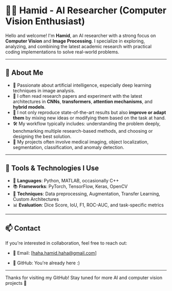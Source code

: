 # 👨‍💻 Hamid - AI Researcher (Computer Vision Enthusiast)

Hello and welcome! I'm **Hamid**, an AI researcher with a strong focus on **Computer Vision** and **Image Processing**. I specialize in exploring, analyzing, and combining the latest academic research with practical coding implementations to solve real-world problems.

---

## 🚀 About Me

- 🧠 Passionate about artificial intelligence, especially deep learning techniques in image analysis.
- 🧪 I often read research papers and experiment with the latest architectures in **CNNs**, **transformers**, **attention mechanisms**, and **hybrid models**.
- 🔬 I not only reproduce state-of-the-art results but also **improve or adapt them** by mixing new ideas or modifying them based on the task at hand.
- 🛠️ My workflow typically includes: understanding the problem deeply, benchmarking multiple research-based methods, and choosing or designing the best solution.
- 🎯 My projects often involve medical imaging, object localization, segmentation, classification, and anomaly detection.

---

## 💼 Tools & Technologies I Use

- 🧰 **Languages**: Python, MATLAB, occasionally C++  
- 📚 **Frameworks**: PyTorch, TensorFlow, Keras, OpenCV  
- 🧱 **Techniques**: Data preprocessing, Augmentation, Transfer Learning, Custom Architectures  
- 📊 **Evaluation**: Dice Score, IoU, F1, ROC-AUC, and task-specific metrics  

---

## 📫 Contact

If you're interested in collaboration, feel free to reach out:

- 📧 Email: [haha.hamid.haha@gmail.com]

- 🧠 GitHub: You're already here :)

---

Thanks for visiting my GitHub! Stay tuned for more AI and computer vision projects 🚀
